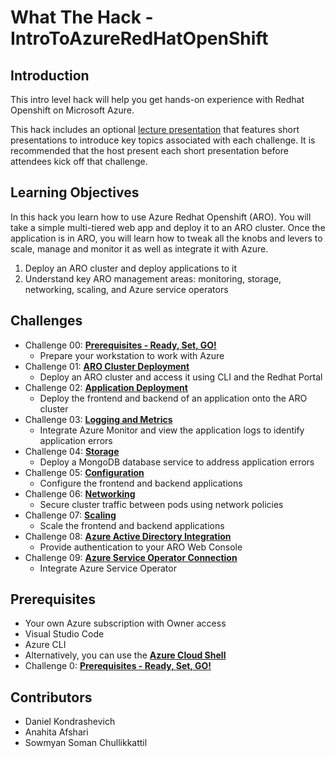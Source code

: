 # What The Hack - IntroToAzureRedHatOpenShift

## Introduction

This intro level hack will help you get hands-on experience with Redhat Openshift on Microsoft Azure. 

This hack includes an optional [lecture presentation](Coach/Lectures.pptx) that features short presentations to introduce key topics associated with each challenge. It is recommended that the host present each short presentation before attendees kick off that challenge.

## Learning Objectives

In this hack you learn how to use Azure Redhat Openshift (ARO). You will take a simple multi-tiered web app and deploy it to an ARO cluster. Once the application is in ARO, you will learn how to tweak all the knobs and levers to scale, manage and monitor it as well as integrate it with Azure.

1. Deploy an ARO cluster and deploy applications to it
2. Understand key ARO management areas: monitoring, storage, networking, scaling, and Azure service operators

## Challenges

- Challenge 00: **[Prerequisites - Ready, Set, GO!](Student/Challenge-00.md)**
	 - Prepare your workstation to work with Azure
- Challenge 01: **[ARO Cluster Deployment](Student/Challenge-01.md)**
	 - Deploy an ARO cluster and access it using CLI and the Redhat Portal
- Challenge 02: **[Application Deployment](Student/Challenge-02.md)**
	 - Deploy the frontend and backend of an application onto the ARO cluster
- Challenge 03: **[Logging and Metrics](Student/Challenge-03.md)**
	 - Integrate Azure Monitor and view the application logs to identify application errors
- Challenge 04: **[Storage](Student/Challenge-04.md)**
	 - Deploy a MongoDB database service to address application errors
- Challenge 05: **[Configuration](Student/Challenge-05.md)**
	 - Configure the frontend and backend applications
- Challenge 06: **[Networking](Student/Challenge-06.md)**
	 - Secure cluster traffic between pods using network policies
- Challenge 07: **[Scaling](Student/Challenge-07.md)**
	 - Scale the frontend and backend applications
- Challenge 08: **[Azure Active Directory Integration](Student/Challenge-08.md)**
	 - Provide authentication to your ARO Web Console
- Challenge 09: **[Azure Service Operator Connection](Student/Challenge-09.md)**
	 - Integrate Azure Service Operator

## Prerequisites
- Your own Azure subscription with Owner access
- Visual Studio Code
- Azure CLI
- Alternatively, you can use the [**Azure Cloud Shell**](https://shell.azure.com/)
- Challenge 0: **[Prerequisites - Ready, Set, GO!](Student/Challenge-00.md)**

## Contributors

- Daniel Kondrashevich
- Anahita Afshari
- Sowmyan Soman Chullikkattil
